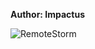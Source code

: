 <b>Author: Impactus</b><br>

![RemoteStorm](https://github.com/yuankong666/Ultimate-RAT-Collection/assets/128066597/e2e13309-0cd2-4fca-9086-604d72e4626b)
